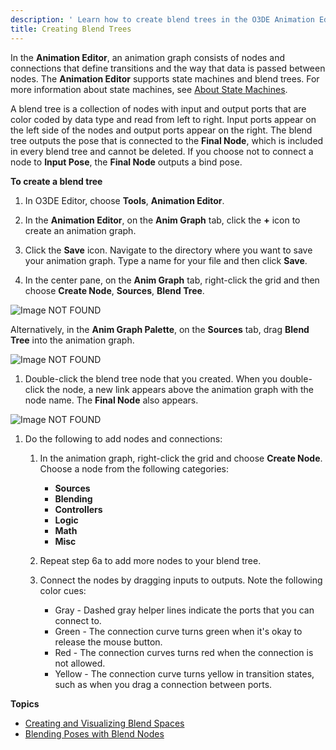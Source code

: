 ```yaml
---
description: ' Learn how to create blend trees in the O3DE Animation Editor. '
title: Creating Blend Trees
---
```



In the **Animation Editor**, an animation graph consists of nodes and connections that define transitions and the way that data is passed between nodes. The **Animation Editor** supports state machines and blend trees. For more information about state machines, see [About State Machines](/docs/userguide/animation/character-editor/concepts-and-terms#understanding-state-machines).

A blend tree is a collection of nodes with input and output ports that are color coded by data type and read from left to right. Input ports appear on the left side of the nodes and output ports appear on the right. The blend tree outputs the pose that is connected to the **Final Node**, which is included in every blend tree and cannot be deleted. If you choose not to connect a node to **Input Pose**, the **Final Node** outputs a bind pose.

**To create a blend tree**

1. In O3DE Editor, choose **Tools**, **Animation Editor**.

1. In the **Animation Editor**, on the **Anim Graph** tab, click the **+** icon to create an animation graph.

1. Click the **Save** icon. Navigate to the directory where you want to save your animation graph. Type a name for your file and then click **Save**.

1. In the center pane, on the **Anim Graph** tab, right-click the grid and then choose **Create Node**, **Sources**, **Blend Tree**.

![Image NOT FOUND](/images/user-guide/actor-animation/anim-graph-blend-tree-node.png)

   Alternatively, in the **Anim Graph Palette**, on the **Sources** tab, drag **Blend Tree** into the animation graph.

   ![Image NOT FOUND](/images/user-guide/actor-animation/anim-graph-palette-blend-tree-node.png)

1. Double-click the blend tree node that you created. When you double-click the node, a new link appears above the animation graph with the node name. The **Final Node** also appears.

![Image NOT FOUND](/images/user-guide/actor-animation/anim-graph-node-path.png)

1. Do the following to add nodes and connections:

   1. In the animation graph, right-click the grid and choose **Create Node**. Choose a node from the following categories:
      + **Sources**
      + **Blending**
      + **Controllers**
      + **Logic**
      + **Math**
      + **Misc**

   1. Repeat step 6a to add more nodes to your blend tree.

   1. Connect the nodes by dragging inputs to outputs. Note the following color cues:
      + Gray - Dashed gray helper lines indicate the ports that you can connect to.
      + Green - The connection curve turns green when it's okay to release the mouse button.
      + Red - The connection curves turns red when the connection is not allowed.
      + Yellow - The connection curve turns yellow in transition states, such as when you drag a connection between ports.

**Topics**
+ [Creating and Visualizing Blend Spaces](/docs/user-guide/visualization/animation/animation-editor/blend-spaces.md)
+ [Blending Poses with Blend Nodes](/docs/user-guide/visualization/animation/animation-editor/blending-poses.md)

